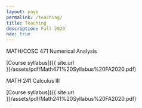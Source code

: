 ```yaml
---
layout: page
permalink: /teaching/
title: Teaching
description: Fall 2020
nav: true
---
```


MATH/COSC 471 Numerical Analysis

[Course syllabus]({{ site.url }}/assets/pdf/Math471%20Syllabus%20FA2020.pdf)


MATH 241 Calculus III

[Course syllabus]({{ site.url }}/assets/pdf/Math241%20Syllabus%20FA2020.pdf)
